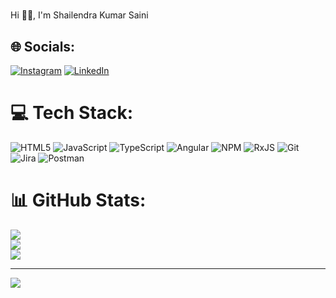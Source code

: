 # 
Hi 👋🏻, I'm Shailendra Kumar Saini


## 🌐 Socials:
[![Instagram](https://img.shields.io/badge/Instagram-%23E4405F.svg?logo=Instagram&logoColor=white)](https://instagram.com/shailendra.bhandariya) [![LinkedIn](https://img.shields.io/badge/LinkedIn-%230077B5.svg?logo=linkedin&logoColor=white)](https://linkedin.com/in/shailendrabhandariya) 

# 💻 Tech Stack:
![HTML5](https://img.shields.io/badge/html5-%23E34F26.svg?style=for-the-badge&logo=html5&logoColor=white) ![JavaScript](https://img.shields.io/badge/javascript-%23323330.svg?style=for-the-badge&logo=javascript&logoColor=%23F7DF1E) ![TypeScript](https://img.shields.io/badge/typescript-%23007ACC.svg?style=for-the-badge&logo=typescript&logoColor=white) ![Angular](https://img.shields.io/badge/angular-%23DD0031.svg?style=for-the-badge&logo=angular&logoColor=white) ![NPM](https://img.shields.io/badge/NPM-%23CB3837.svg?style=for-the-badge&logo=npm&logoColor=white) ![RxJS](https://img.shields.io/badge/rxjs-%23B7178C.svg?style=for-the-badge&logo=reactivex&logoColor=white) ![Git](https://img.shields.io/badge/git-%23F05033.svg?style=for-the-badge&logo=git&logoColor=white) ![Jira](https://img.shields.io/badge/jira-%230A0FFF.svg?style=for-the-badge&logo=jira&logoColor=white) ![Postman](https://img.shields.io/badge/Postman-FF6C37?style=for-the-badge&logo=postman&logoColor=white)
# 📊 GitHub Stats:
![](https://github-readme-stats.vercel.app/api?username=shailendrakumarsaini&theme=dark&hide_border=false&include_all_commits=false&count_private=false)<br/>
![](https://github-readme-streak-stats.herokuapp.com/?user=shailendrakumarsaini&theme=dark&hide_border=false)<br/>
![](https://github-readme-stats.vercel.app/api/top-langs/?username=shailendrakumarsaini&theme=dark&hide_border=false&include_all_commits=false&count_private=false&layout=compact)

---
[![](https://visitcount.itsvg.in/api?id=shailendrakumarsaini&icon=0&color=0)](https://visitcount.itsvg.in)

<!-- Proudly created with GPRM ( https://gprm.itsvg.in ) -->
